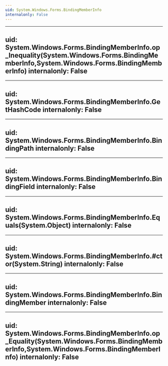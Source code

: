 ```yaml
---
uid: System.Windows.Forms.BindingMemberInfo
internalonly: False
---
```


---
uid: System.Windows.Forms.BindingMemberInfo.op_Inequality(System.Windows.Forms.BindingMemberInfo,System.Windows.Forms.BindingMemberInfo)
internalonly: False
---

---
uid: System.Windows.Forms.BindingMemberInfo.GetHashCode
internalonly: False
---

---
uid: System.Windows.Forms.BindingMemberInfo.BindingPath
internalonly: False
---

---
uid: System.Windows.Forms.BindingMemberInfo.BindingField
internalonly: False
---

---
uid: System.Windows.Forms.BindingMemberInfo.Equals(System.Object)
internalonly: False
---

---
uid: System.Windows.Forms.BindingMemberInfo.#ctor(System.String)
internalonly: False
---

---
uid: System.Windows.Forms.BindingMemberInfo.BindingMember
internalonly: False
---

---
uid: System.Windows.Forms.BindingMemberInfo.op_Equality(System.Windows.Forms.BindingMemberInfo,System.Windows.Forms.BindingMemberInfo)
internalonly: False
---
